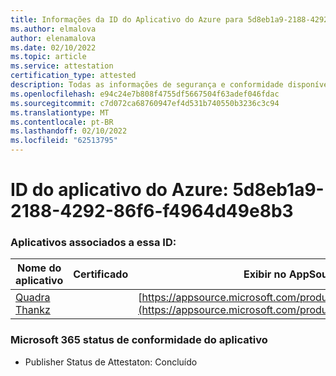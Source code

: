 ```yaml
---
title: Informações da ID do Aplicativo do Azure para 5d8eb1a9-2188-4292-86f6-f4964d49e8b3
ms.author: elmalova
author: elenamalova
ms.date: 02/10/2022
ms.topic: article
ms.service: attestation
certification_type: attested
description: Todas as informações de segurança e conformidade disponíveis para 5d8eb1a9-2188-4292-86f6-f4964d49e8b3.
ms.openlocfilehash: e94c24e7b808f4755df5667504f63adef046fdac
ms.sourcegitcommit: c7d072ca68760947ef4d531b740550b3236c3c94
ms.translationtype: MT
ms.contentlocale: pt-BR
ms.lasthandoff: 02/10/2022
ms.locfileid: "62513795"
---
```

# <a name="azure-app-id-5d8eb1a9-2188-4292-86f6-f4964d49e8b3"></a>ID do aplicativo do Azure: 5d8eb1a9-2188-4292-86f6-f4964d49e8b3


### <a name="apps-associated-with-this-id"></a>Aplicativos associados a essa ID:
| **Nome do aplicativo** | **Certificado** | **Exibir no AppSource** |
|--------------|---------------|-----------------------|
| [Quadra Thankz](https://docs.microsoft.com/microsoft-365-app-certification/forward/WA200003671) |  | [https://appsource.microsoft.com/product/office/WA200003671](https://appsource.microsoft.com/product/office/WA200003671) |

### <a name="microsoft-365-app-compliance-status"></a>Microsoft 365 status de conformidade do aplicativo
- Publisher Status de Attestaton: Concluído
